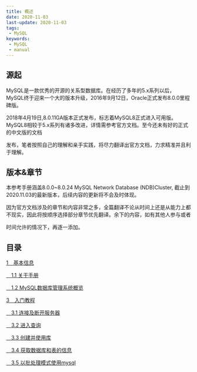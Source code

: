 ```yaml
---
title: 概述
date: 2020-11-03
last-update: 2020-11-03
tags:
 - MySQL
keywords:
 - MySQL
 - manual
---
```


## 源起

MySQL是一款优秀的开源的关系型数据库。在经历了多年的5.x系列以后，MySQL终于迎来一个大的版本升级，2016年9月12日，Oracle正式发布8.0.0里程碑版。

2018年4月19日,8.0.11GA版本正式发布，标志着MySQL8正式进入可用版。MySQL8相较于5.x系列有诸多改进，详情需参考官方文档。至今还未有好的正式的中文版的文档

发布，笔者按照自己的理解和亲手实践，将尽力翻译出官方文档，力求精准并且利于理解。

## 版本&章节

本参考手册涵盖8.0.0~8.0.24 MySQL Network Database (NDB)Cluster, 截止到2020.11.03的最新版本，后续内容的更新将不会及时体现。

因为官方文档涉及的章节和内容非常之多，全篇翻译不论从时间上还是从能力上都不现实，因此将按顺序选择部分章节优先翻译。余下的内容，如有其他人参与或者

时间允许的情况下，再逐一添加。

## 目录

[1&emsp;基本信息](../manual-1/README.md)

[&emsp;1.1  关于手册](../manual-1/1.1%20关于手册.md)

[&emsp;1.2  MySQL数据库管理系统概览](../manual-1/1.2%20MySQL数据库管理系统概览.md)

[3&emsp;入门教程](../manual-3/README.md)

[&emsp;3.1 连接及断开服务器](../manual-3/3.1%20连接及断开服务器.md)

[&emsp;3.2 进入查询](../manual-3/3.2%20进入查询.md)

[&emsp;3.3 创建并使用库](../manual-3/3.3%20创建并使用库.md)

[&emsp;3.4 获取数据库和表的信息](../manual-3/3.4%20获取数据库和表的信息.md)

[&emsp;3.5 以批处理模式使用mysql](../manual-3/3.5%20以批处理模式使用mysql.md)






